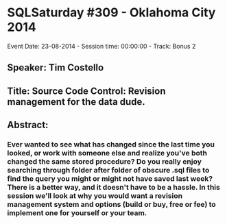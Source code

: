 # SQLSaturday #309 - Oklahoma City 2014
Event Date: 23-08-2014 - Session time: 00:00:00 - Track: Bonus 2
## Speaker: Tim Costello
## Title: Source Code Control: Revision management for the data dude.
## Abstract:
### Ever wanted to see what has changed since the last time you looked, or work with someone else and realize you've both changed the same stored procedure?   Do you really enjoy searching through folder after folder of obscure .sql files to find the query you might or might not have saved last week?  There is a better way, and it doesn't have to be a hassle.  In this session we'll look at why you would want a revision management system and options (build or buy, free or fee) to implement one for yourself or your team. 
